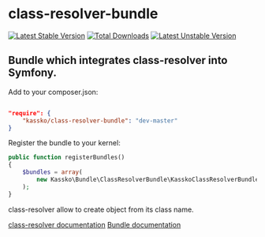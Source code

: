 class-resolver-bundle
==================

[![Latest Stable Version](https://poser.pugx.org/kassko/class-resolver-bundle/v/stable.png)](https://packagist.org/packages/kassko/class-resolver-bundle)
[![Total Downloads](https://poser.pugx.org/kassko/class-resolver-bundle/downloads.png)](https://packagist.org/packages/kassko/class-resolver-bundle)
[![Latest Unstable Version](https://poser.pugx.org/kassko/class-resolver-bundle/v/unstable.png)](https://packagist.org/packages/kassko/class-resolver-bundle)

Bundle which integrates class-resolver into Symfony.
---------------

Add to your composer.json:
```json

"require": {
    "kassko/class-resolver-bundle": "dev-master"
}

```

Register the bundle to your kernel:
```php
public function registerBundles()
{
    $bundles = array(
        new Kassko\Bundle\ClassResolverBundle\KasskoClassResolverBundle(),
    );
}
```
class-resolver allow to create object from its class name.

[class-resolver documentation]()
[Bundle documentation](src/Resources/doc/fr/documentation_fr.md)
